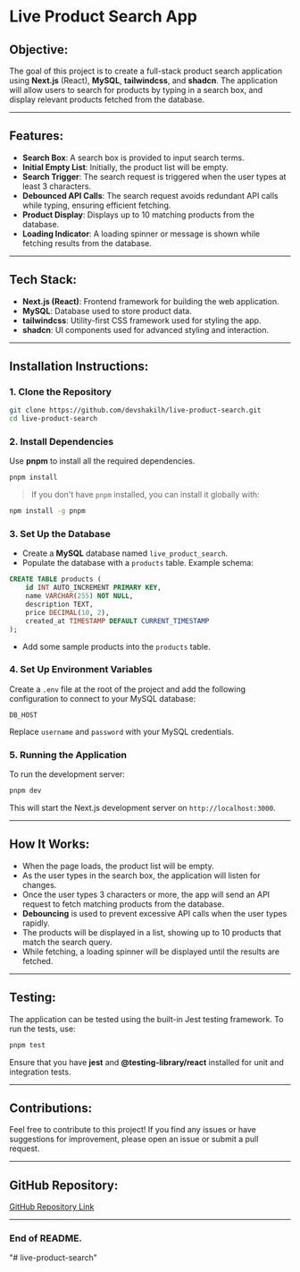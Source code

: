 

# Live Product Search App

## Objective:
The goal of this project is to create a full-stack product search application using **Next.js** (React), **MySQL**, **tailwindcss**, and **shadcn**. The application will allow users to search for products by typing in a search box, and display relevant products fetched from the database.

---

## Features:

- **Search Box**: A search box is provided to input search terms.
- **Initial Empty List**: Initially, the product list will be empty.
- **Search Trigger**: The search request is triggered when the user types at least 3 characters.
- **Debounced API Calls**: The search request avoids redundant API calls while typing, ensuring efficient fetching.
- **Product Display**: Displays up to 10 matching products from the database.
- **Loading Indicator**: A loading spinner or message is shown while fetching results from the database.

---

## Tech Stack:
- **Next.js (React)**: Frontend framework for building the web application.
- **MySQL**: Database used to store product data.
- **tailwindcss**: Utility-first CSS framework used for styling the app.
- **shadcn**: UI components used for advanced styling and interaction.

---

## Installation Instructions:

### 1. Clone the Repository

```bash
git clone https://github.com/devshakilh/live-product-search.git
cd live-product-search
```

### 2. Install Dependencies

Use **pnpm** to install all the required dependencies.

```bash
pnpm install
```

> If you don't have `pnpm` installed, you can install it globally with:

```bash
npm install -g pnpm
```

### 3. Set Up the Database

- Create a **MySQL** database named `live_product_search`.
- Populate the database with a `products` table. Example schema:

```sql
CREATE TABLE products (
    id INT AUTO_INCREMENT PRIMARY KEY,
    name VARCHAR(255) NOT NULL,
    description TEXT,
    price DECIMAL(10, 2),
    created_at TIMESTAMP DEFAULT CURRENT_TIMESTAMP
);
```

- Add some sample products into the `products` table.

### 4. Set Up Environment Variables

Create a `.env` file at the root of the project and add the following configuration to connect to your MySQL database:

```env
DB_HOST
```

Replace `username` and `password` with your MySQL credentials.

### 5. Running the Application

To run the development server:

```bash
pnpm dev
```

This will start the Next.js development server on `http://localhost:3000`.

---

## How It Works:

- When the page loads, the product list will be empty.
- As the user types in the search box, the application will listen for changes.
- Once the user types 3 characters or more, the app will send an API request to fetch matching products from the database.
- **Debouncing** is used to prevent excessive API calls when the user types rapidly.
- The products will be displayed in a list, showing up to 10 products that match the search query.
- While fetching, a loading spinner will be displayed until the results are fetched.

---

## Testing:

The application can be tested using the built-in Jest testing framework. To run the tests, use:

```bash
pnpm test
```

Ensure that you have **jest** and **@testing-library/react** installed for unit and integration tests.

---

## Contributions:

Feel free to contribute to this project! If you find any issues or have suggestions for improvement, please open an issue or submit a pull request.


---

## GitHub Repository:

[GitHub Repository Link](https://github.com/devshakil/live-product-search)

---

### End of README.

"# live-product-search" 
